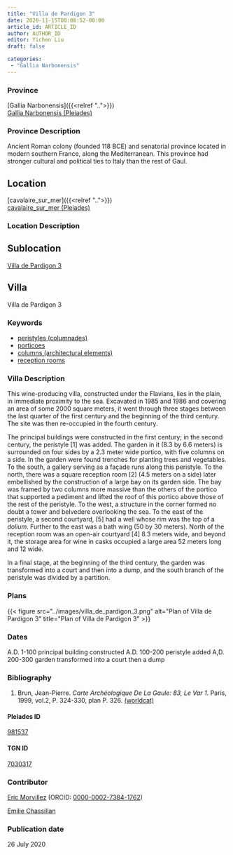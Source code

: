 ```yaml
---
title: "Villa de Pardigon 3"
date: 2020-11-15T00:08:52-00:00
article_id: ARTICLE_ID
author: AUTHOR_ID
editor: Yichen Liu
draft: false

categories:
 - "Gallia Narbonensis"
---
```


### Province

[Gallia Narbonensis]({{<relref "..">}}) \
[Gallia Narbonensis (Pleiades)](https://pleiades.stoa.org/places/981537)

### Province Description

Ancient Roman colony (founded 118 BCE) and senatorial province located in modern southern France, along the Mediterranean. This province had stronger cultural and political ties to Italy than the rest of Gaul.

## Location

[cavalaire_sur_mer]({{<relref "..">}}) \
[cavalaire_sur_mer (Pleiades)](https://pleiades.stoa.org/places/157901)

### Location Description

<!--### Location Description-->

<!-- LEAVE THIS BLANK FOR NOW -->

## Sublocation

[Villa de Pardigon 3](#)

<!--### Sublocation Description-->

<!-- DESCRIPTION -->

## Villa

Villa de Pardigon 3



### Keywords
- [peristyles (columnades)](http://vocab.getty.edu/page/aat/300004029)
- [porticoes](http://vocab.getty.edu/page/aat/300004145)
- [columns (architectural elements)](http://vocab.getty.edu/page/aat/300001571)
- [reception rooms](http://vocab.getty.edu/page/aat/300077176)






### Villa Description

This wine-producing villa, constructed under the Flavians, lies in the plain, in immediate proximity to the sea.  Excavated in 1985 and 1986 and covering an area of some 2000 square meters, it went through three stages between the last quarter of the first century and the beginning of the third century.  The site was then re-occupied in the fourth century.

The principal buildings were constructed in the first century; in the second century, the peristyle [1] was added.  The garden in it (8.3 by 6.6 meters) is surrounded on four sides by a 2.3 meter wide portico, with five columns on a side.  In the garden were found trenches for planting trees and vegetables. To the south, a gallery serving as a façade runs along this peristyle.  To the north, there was a square reception room [2] (4.5 meters on a side) later embellished by the construction of a large bay on its garden side.  The bay was framed by two columns more massive than the others of the portico that supported a pediment and lifted the roof of this portico above those of the rest of the peristyle.  To the west, a structure in the corner formed no doubt a tower and belvedere overlooking the sea.  To the east of the peristyle, a second courtyard, [5] had a well whose rim was the top of a *dolium*.  Further to the east was a bath wing (50 by 30 meters). North of the reception room was an open-air courtyard [4] 8.3 meters wide, and beyond it, the storage area for wine in casks occupied a large area 52 meters long and 12 wide.

In a final stage, at the beginning of the third century, the garden was transformed into a court and then into a dump, and the south branch of the peristyle was divided by a partition.




### Plans


{{< figure src="../images/villa_de_pardigon_3.png" alt="Plan of Villa de Pardigon 3" title="Plan of Villa de Pardigon 3" >}}



### Dates

A.D. 1-100 principal building constructed
A.D. 100-200 peristyle added
A,D. 200-300 garden transformed into a court then a dump



### Bibliography

1.  Brun, Jean-Pierre. *Carte Archéologique De La Gaule: 83, Le Var 1*. Paris, 1999, vol.2, P. 324-330, plan P. 326. [(worldcat)](http://www.worldcat.org/oclc/1074683092)


#### Pleiades ID

[981537](https://pleiades.stoa.org/places/981537)

#### TGN ID

[7030317](http://vocab.getty.edu/page/tgn/7030317)


### Contributor

[Eric Morvillez](link) (ORCID: [0000-0002-7384-1762](https://orcid.org/0000-0002-7384-1762))

[Emilie Chassillan](link)
### Publication date

26 July 2020

<!--### Related articles-->

<!-- Links to other related articles. Leave blank for now -->
